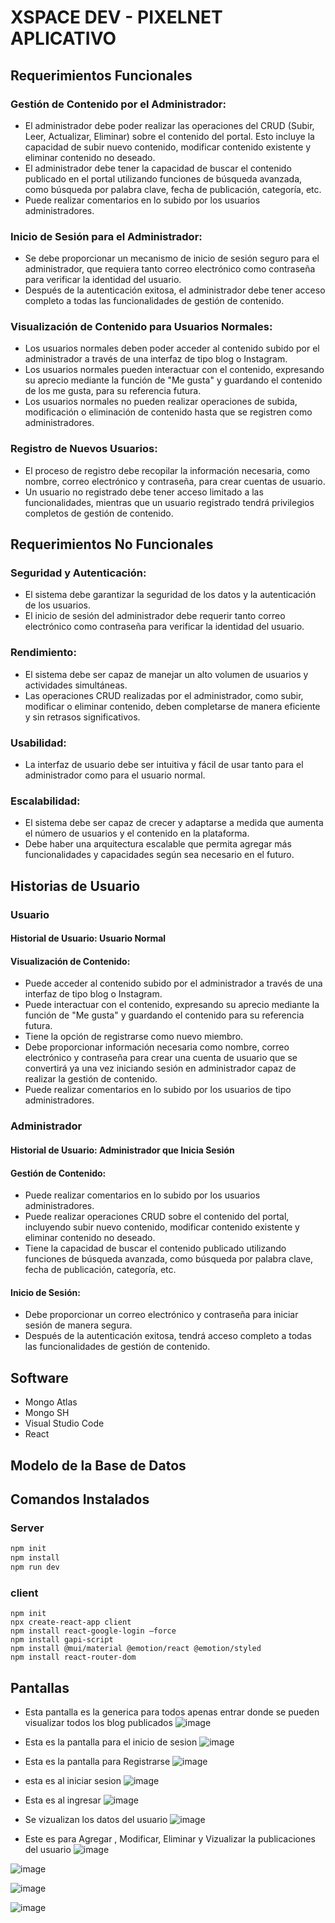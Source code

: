 # XSPACE DEV - PIXELNET APLICATIVO

## Requerimientos Funcionales

### Gestión de Contenido por el Administrador:

- El administrador debe poder realizar las operaciones del CRUD (Subir, Leer, Actualizar, Eliminar) sobre el contenido del portal. Esto incluye la capacidad de subir nuevo contenido, modificar contenido existente y eliminar contenido no deseado.
- El administrador debe tener la capacidad de buscar el contenido publicado en el portal utilizando funciones de búsqueda avanzada, como búsqueda por palabra clave, fecha de publicación, categoría, etc.
- Puede realizar comentarios en lo subido por los usuarios administradores.

### Inicio de Sesión para el Administrador:

- Se debe proporcionar un mecanismo de inicio de sesión seguro para el administrador, que requiera tanto correo electrónico como contraseña para verificar la identidad del usuario.
- Después de la autenticación exitosa, el administrador debe tener acceso completo a todas las funcionalidades de gestión de contenido.

### Visualización de Contenido para Usuarios Normales:

- Los usuarios normales deben poder acceder al contenido subido por el administrador a través de una interfaz de tipo blog o Instagram.
- Los usuarios normales pueden interactuar con el contenido, expresando su aprecio mediante la función de "Me gusta" y guardando el contenido de los me gusta, para su referencia futura.
- Los usuarios normales no pueden realizar operaciones de subida, modificación o eliminación de contenido hasta que se registren como administradores.

### Registro de Nuevos Usuarios:

- El proceso de registro debe recopilar la información necesaria, como nombre, correo electrónico y contraseña, para crear cuentas de usuario.
- Un usuario no registrado debe tener acceso limitado a las funcionalidades, mientras que un usuario registrado tendrá privilegios completos de gestión de contenido.

## Requerimientos No Funcionales

### Seguridad y Autenticación:

- El sistema debe garantizar la seguridad de los datos y la autenticación de los usuarios.
- El inicio de sesión del administrador debe requerir tanto correo electrónico como contraseña para verificar la identidad del usuario.

### Rendimiento:

- El sistema debe ser capaz de manejar un alto volumen de usuarios y actividades simultáneas.
- Las operaciones CRUD realizadas por el administrador, como subir, modificar o eliminar contenido, deben completarse de manera eficiente y sin retrasos significativos.

### Usabilidad:

- La interfaz de usuario debe ser intuitiva y fácil de usar tanto para el administrador como para el usuario normal.

### Escalabilidad:

- El sistema debe ser capaz de crecer y adaptarse a medida que aumenta el número de usuarios y el contenido en la plataforma.
- Debe haber una arquitectura escalable que permita agregar más funcionalidades y capacidades según sea necesario en el futuro.

## Historias de Usuario

### Usuario

#### Historial de Usuario: Usuario Normal

#### Visualización de Contenido:

- Puede acceder al contenido subido por el administrador a través de una interfaz de tipo blog o Instagram.
- Puede interactuar con el contenido, expresando su aprecio mediante la función de "Me gusta" y guardando el contenido para su referencia futura.
- Tiene la opción de registrarse como nuevo miembro.
- Debe proporcionar información necesaria como nombre, correo electrónico y contraseña para crear una cuenta de usuario que se convertirá ya una vez iniciando sesión en administrador capaz de realizar la gestión de contenido.
- Puede realizar comentarios en lo subido por los usuarios de tipo administradores.

### Administrador

#### Historial de Usuario: Administrador que Inicia Sesión

#### Gestión de Contenido:

- Puede realizar comentarios en lo subido por los usuarios administradores.
- Puede realizar operaciones CRUD sobre el contenido del portal, incluyendo subir nuevo contenido, modificar contenido existente y eliminar contenido no deseado.
- Tiene la capacidad de buscar el contenido publicado utilizando funciones de búsqueda avanzada, como búsqueda por palabra clave, fecha de publicación, categoría, etc.

#### Inicio de Sesión:

- Debe proporcionar un correo electrónico y contraseña para iniciar sesión de manera segura.
- Después de la autenticación exitosa, tendrá acceso completo a todas las funcionalidades de gestión de contenido.

## Software

- Mongo Atlas
- Mongo SH
- Visual Studio Code
- React

## Modelo de la Base de Datos

## Comandos Instalados

### Server

```bash
npm init
npm install
npm run dev
```
### client
```
npm init
npx create-react-app client
npm install react-google-login –force
npm install gapi-script   
npm install @mui/material @emotion/react @emotion/styled
npm install react-router-dom
```

## Pantallas 
- Esta pantalla es la generica para todos apenas entrar donde se pueden visualizar todos los blog publicados
![image](https://github.com/Ale0515-GG/Pruebita/assets/116208731/3819d1a2-b881-4bfc-96aa-c0ede1edb87f)

- Esta es la pantalla para el inicio de sesion
![image](https://github.com/Ale0515-GG/Pruebita/assets/116208731/2d91c3da-8d99-4f11-afa1-85c6ea40a37c)


- Esta es la pantalla para Registrarse
![image](https://github.com/Ale0515-GG/Pruebita/assets/116208731/80b6a834-4596-412d-96e9-58557d944570)


- esta es al iniciar sesion
![image](https://github.com/Ale0515-GG/Pruebita/assets/116208731/779df9e7-844f-4f12-aee7-294afe88face)


- Esta es al ingresar
![image](https://github.com/Ale0515-GG/Pruebita/assets/116208731/b644b054-47f9-4358-b049-5b96e1c7b94f)

- Se vizualizan los datos del usuario
![image](https://github.com/Ale0515-GG/Pruebita/assets/116208731/186e0144-8ff1-4a29-af63-b401c54ab315)

- Este es para Agregar , Modificar, Eliminar y Vizualizar la publicaciones del usuario
![image](https://github.com/Ale0515-GG/Pruebita/assets/116208731/e4eaed96-38fd-49bf-9828-fa47a9eb31cd)

![image](https://github.com/Ale0515-GG/Pruebita/assets/116208731/f147b92d-6769-4a11-81c1-c1675c0fda4c)


![image](https://github.com/Ale0515-GG/Pruebita/assets/116208731/dfe6a441-4e71-4a26-b1d9-471ee1f5d61c)

![image](https://github.com/Ale0515-GG/Pruebita/assets/116208731/405b3ffb-9ac5-45ae-9a25-ff3344e1b44c)











